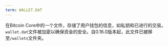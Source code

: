 ```yaml
---
term: WALLET.DAT
---
```


在Bitcoin Core中的一个文件，存储了用户钱包的信息，如私钥和已进行的交易。`wallet.dat`文件被加密以确保资金的安全。自0.16.0版本起，此文件已被移至`/wallets`文件夹。